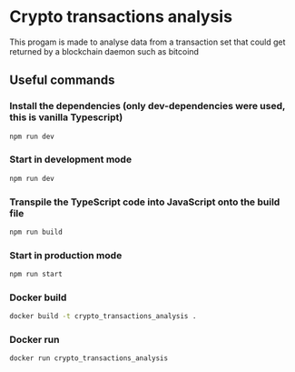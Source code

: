 # Crypto transactions analysis

This progam is made to analyse data from a transaction set that could get returned by a blockchain daemon such as bitcoind

## Useful commands

### Install the dependencies (only dev-dependencies were used, this is vanilla Typescript)

```bash
npm run dev
```

### Start in development mode

```bash
npm run dev
```

### Transpile the TypeScript code into JavaScript onto the build file

```bash
npm run build
```

### Start in production mode

```bash
npm run start
```

### Docker build

```bash
docker build -t crypto_transactions_analysis .
```

### Docker run

```bash
docker run crypto_transactions_analysis
```
